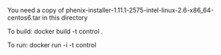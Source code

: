 You need a copy of phenix-installer-1.11.1-2575-intel-linux-2.6-x86_64-centos6.tar in this directory

To build:
  docker build -t control .

To run:
  docker run -i -t control
